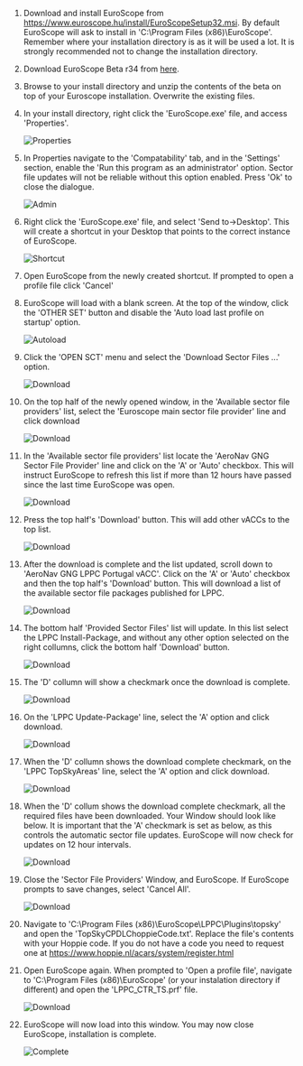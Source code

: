---
---

1.   Download and install EuroScope from https://www.euroscope.hu/install/EuroScopeSetup32.msi. By default EuroScope will ask to install in 'C:\Program Files (x86)\EuroScope'. Remember where your installation directory is as it will be used a lot. It is strongly recommended not to change the installation directory.

2.   Download EuroScope Beta r34 from [here](https://web.archive.org/web/20220619021425if_/https://www.euroscope.hu/install/EuroScopeBeta32a34.zip).

3.   Browse to your install directory and unzip the contents of the beta on top of your Euroscope installation. Overwrite the existing files. 

4.   In your install directory, right click the 'EuroScope.exe' file, and access 'Properties'.

     ![Properties](/assets/img/rclick.png)

5.   In Properties navigate to the 'Compatability' tab, and in the 'Settings' section, enable the 'Run this program as an administrator' option. Sector file updates will not be reliable without this option enabled. Press 'Ok' to close the dialogue.

     ![Admin](/assets/img/admin.png)

6.   Right click the 'EuroScope.exe' file, and select 'Send to->Desktop'. This will create a shortcut in your Desktop that points to the correct instance of EuroScope.

     ![Shortcut](/assets/img/short.png)

7.   Open EuroScope from the newly created shortcut. If prompted to open a profile file click 'Cancel'

8.   EuroScope will load with a blank screen. At the top of the window, click the 'OTHER SET' button and disable the 'Auto load last profile on startup' option.

     ![Autoload](/assets/img/aload.png)

9.   Click the 'OPEN SCT' menu and select the 'Download Sector Files ...' option.

     ![Download](/assets/img/dl.png)

10.  On the top half of the newly opened window, in the 'Available sector file providers' list, select the 'Euroscope main sector file provider' line and click download

     ![Download](/assets/img/gng.png)

11.  In the 'Available sector file providers' list locate the 'AeroNav GNG Sector File Provider' line and click on the 'A' or 'Auto' checkbox. This will instruct EuroScope to refresh this list if more than 12 hours have passed since the last time EuroScope was open.

     ![Download](/assets/img/sf1.png)

12.  Press the top half's 'Download' button. This will add other vACCs to the top list.

     ![Download](/assets/img/sf2.png)

13.  After the download is complete and the list updated, scroll down to 'AeroNav GNG LPPC Portugal vACC'. Click on the 'A' or 'Auto' checkbox and then the top half's 'Download' button. This will download a list of the available sector file packages published for LPPC.

     ![Download](/assets/img/sf3.png)

14.  The bottom half 'Provided Sector Files' list will update. In this list select the LPPC Install-Package, and without any other option selected on the right collumns, click the bottom half 'Download' button.

     ![Download](/assets/img/ptinst.png)

15.  The 'D' collumn will show a checkmark once the download is complete.

     ![Download](/assets/img/ptdld.png)

16.  On the 'LPPC Update-Package' line, select the 'A' option and click download.

     ![Download](/assets/img/dlup.png)

17.  When the 'D' collumn shows the download complete checkmark, on the 'LPPC TopSkyAreas' line, select the 'A' option and click download.

     ![Download](/assets/img/dlar.png)

18.  When the 'D' collum shows the download complete checkmark, all the required files have been downloaded. Your Window should look like below. It is important that the 'A' checkmark is set as below, as this controls the automatic sector file updates. EuroScope will now check for updates on 12 hour intervals. 

     ![Download](/assets/img/dlcomplete.png)

19.  Close the 'Sector File Providers' Window, and EuroScope. If EuroScope prompts to save changes, select 'Cancel All'.

     ![Download](/assets/img/cancel.png)

20.  Navigate to 'C:\Program Files (x86)\EuroScope\LPPC\Plugins\topsky' and open the 'TopSkyCPDLChoppieCode.txt'. Replace the file's contents with your Hoppie code. If you do not have a code you need to request one at https://www.hoppie.nl/acars/system/register.html

21.  Open EuroScope again. When prompted to 'Open a profile file', navigate to 'C:\Program Files (x86)\EuroScope' (or your instalation directory if different) and open the 'LPPC_CTR_TS.prf' file.

     ![Download](/assets/img/prof.png)

22.  EuroScope will now load into this window. You may now close EuroScope, installation is complete.

     ![Complete](/assets/img/complete.png)

